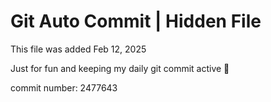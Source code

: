 # Git Auto Commit | Hidden File

This file was added Feb 12, 2025

Just for fun and keeping my daily git commit active 🤪

commit number: 2477643
